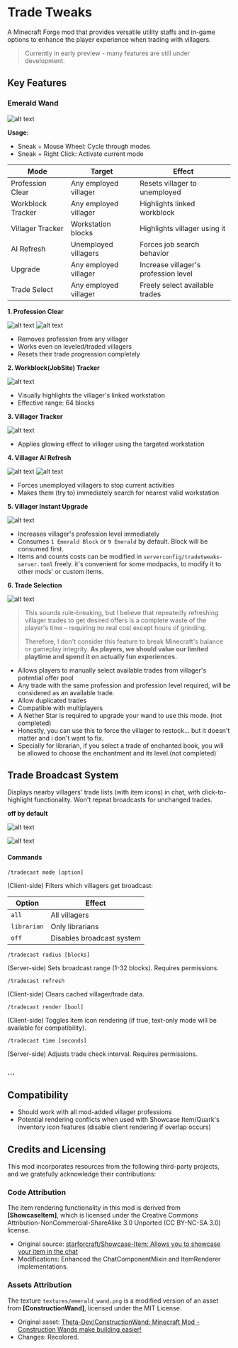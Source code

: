 # Trade Tweaks

A Minecraft Forge mod that provides versatile utility staffs and in-game options to enhance the player experience when trading with villagers.

> Currently in early preview - many features are still under development.

## Key Features

### Emerald Wand

![alt text](https://github.com/LostPatrol/TradeTweaks/blob/master/publish/assets/craft1.png?raw=true)

**Usage:**

*   Sneak + Mouse Wheel: Cycle through modes
*   Sneak + Right Click: Activate current mode

| Mode              | Target                | Effect                               |
| ----------------- | --------------------- | ------------------------------------ |
| Profession Clear  | Any employed villager | Resets villager to unemployed        |
| Workblock Tracker | Any employed villager | Highlights linked workblock          |
| Villager Tracker  | Workstation blocks    | Highlights villager using it         |
| AI Refresh        | Unemployed villagers  | Forces job search behavior           |
| Upgrade           | Any employed villager | Increase villager's profession level |
| Trade Select      | Any employed villager | Freely select available trades       |

**1\. Profession Clear**


![alt text](https://github.com/LostPatrol/TradeTweaks/blob/master/publish/assets/mode_reset_1.png?raw=true)
![alt text](https://github.com/LostPatrol/TradeTweaks/blob/master/publish/assets/mode_reset_2_en.png?raw=true)

*   Removes profession from any villager
*   Works even on leveled/traded villagers
*   Resets their trade progression completely

**2\. Workblock(JobSite) Tracker**

![alt text](https://github.com/LostPatrol/TradeTweaks/blob/master/publish/assets/mode_track_block_en.png?raw=true)

*   Visually highlights the villager's linked workstation
*   Effective range: 64 blocks

**3\. Villager Tracker**

![alt text](https://github.com/LostPatrol/TradeTweaks/blob/master/publish/assets/mode_track_villager_en.png?raw=true)

*   Applies glowing effect to villager using the targeted workstation

**4\. Villager AI Refresh**

![alt text](https://github.com/LostPatrol/TradeTweaks/blob/master/publish/assets/mode_refresh_1.png?raw=true)
![alt text](https://github.com/LostPatrol/TradeTweaks/blob/master/publish/assets/mode_refresh_2_en.png?raw=true)

*   Forces unemployed villagers to stop current activities
*   Makes them (try to) immediately search for nearest valid workstation





**5\. Villager Instant Upgrade**

![alt text](https://github.com/LostPatrol/TradeTweaks/blob/master/publish/assets/mode_upgrade_en.png?raw=true)

+ Increases villager's profession level immediately
+ Consumes `1 Emerald Block` or `9 Emerald` by default. Block will be consumed first.
+ Items and counts costs can be modified in `serverconfig/tradetweaks-server.toml` freely.  it's convenient for some modpacks, to modify it to other mods' or custom items.



**6\. Trade Selection**

![alt text](https://github.com/LostPatrol/TradeTweaks/blob/master/publish/assets/mode_select_en.png?raw=true)


> This sounds rule-breaking, but I believe that repeatedly refreshing villager trades to get desired offers is a complete waste of the player's time – requiring no real cost except hours of grinding. 
>
> Therefore, I don't consider this feature to break Minecraft's balance or gameplay integrity. **As players, we should value our limited playtime and spend it on actually fun experiences.**



+ Allows players to manually select available trades from villager's potential offer pool
+ Any trade with the same profession and profession level required, will be considered as an available trade.
+ Allow duplicated trades
+ Compatible with multiplayers
+ A Nether Star is required to upgrade your wand to use this mode. (not completed)
+ Honestly, you can use this to force the villager to restock... but it doesn't matter and i don't want to fix.
+ Specially for librarian, if you select a trade of enchanted book, you will be allowed to choose the enchantment and its level.(not completed)








## Trade Broadcast System

Displays nearby villagers' trade lists (with item icons) in chat, with click-to-highlight functionality. Won't repeat broadcasts for unchanged trades.

**off by default**

![alt text](https://github.com/LostPatrol/TradeTweaks/blob/master/publish/assets/tradecast_1_en.png?raw=true)

![alt text](https://github.com/LostPatrol/TradeTweaks/blob/master/publish/assets/tradecast_2_en.png?raw=true)

#### Commands

```
/tradecast mode [option]
```

(Client-side) Filters which villagers get broadcast:



| Option    |Effect                    |
| --------- |------------------------- |
| <code>all</code> |All villagers             |
| <code>librarian</code> |Only librarians           |
| <code>off</code> |Disables broadcast system |




```
/tradecast radius [blocks]
```


(Server-side) Sets broadcast range (1-32 blocks). Requires permissions.


```
/tradecast refresh
```

(Client-side) Clears cached villager/trade data.

```
/tradecast render [bool]
```

(Client-side) Toggles item icon rendering (if true, text-only mode will be available for compatibility).



```
/tradecast time [seconds]
```

(Server-side) Adjusts trade check interval. Requires permissions.

### …

## Compatibility

*   Should work with all mod-added villager professions
*   Potential rendering conflicts when used with Showcase Item/Quark's inventory icon features (disable client rendering if overlap occurs)


## Credits and Licensing

This mod incorporates resources from the following third-party projects, and we gratefully acknowledge their contributions:

### Code Attribution

The item rendering functionality in this mod is derived from **\[ShowcaseItem\]**, which is licensed under the Creative Commons Attribution-NonCommercial-ShareAlike 3.0 Unported (CC BY-NC-SA 3.0) license.

*   Original source: [starforcraft/Showcase-Item: Allows you to showcase your item in the chat](https://github.com/starforcraft/Showcase-Item)
*   Modifications: Enhanced the ChatComponentMixin and ItemRenderer implementations.

### Assets Attribution

The texture `textures/emerald_wand.png` is a modified version of an asset from **\[ConstructionWand\]**, licensed under the MIT License.

*   Original asset: [Theta-Dev/ConstructionWand: Minecraft Mod - Construction Wands make building easier!](https://github.com/Theta-Dev/ConstructionWand)
*   Changes: Recolored.